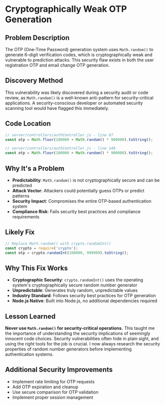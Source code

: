 # Cryptographically Weak OTP Generation

## Problem Description
The OTP (One-Time Password) generation system uses `Math.random()` to generate 6-digit verification codes, which is cryptographically weak and vulnerable to prediction attacks. This security flaw exists in both the user registration OTP and email change OTP generation.

## Discovery Method
This vulnerability was likely discovered during a security audit or code review, as `Math.random()` is a well-known anti-pattern for security-critical applications. A security-conscious developer or automated security scanning tool would have flagged this immediately.

## Code Location
```javascript
// server/controllers/authController.js - line 67
const otp = Math.floor(100000 + Math.random() * 900000).toString();

// server/controllers/authController.js - line 140  
const otp = Math.floor(100000 + Math.random() * 900000).toString();
```

## Why It's a Problem
- **Predictability**: `Math.random()` is not cryptographically secure and can be predicted
- **Attack Vector**: Attackers could potentially guess OTPs or predict patterns
- **Security Impact**: Compromises the entire OTP-based authentication system
- **Compliance Risk**: Fails security best practices and compliance requirements

## Likely Fix
```javascript
// Replace Math.random() with crypto.randomInt()
const crypto = require('crypto');
const otp = crypto.randomInt(100000, 999999).toString();
```

## Why This Fix Works
- **Cryptographic Security**: `crypto.randomInt()` uses the operating system's cryptographically secure random number generator
- **Unpredictable**: Generates truly random, unpredictable values
- **Industry Standard**: Follows security best practices for OTP generation
- **Node.js Native**: Built into Node.js, no additional dependencies required

## Lesson Learned
**Never use `Math.random()` for security-critical operations.** This taught me the importance of understanding the security implications of seemingly innocent code choices. Security vulnerabilities often hide in plain sight, and using the right tools for the job is crucial. I now always research the security properties of random number generators before implementing authentication systems.

## Additional Security Improvements
- Implement rate limiting for OTP requests
- Add OTP expiration and cleanup
- Use secure comparison for OTP validation
- Implement proper session management 
